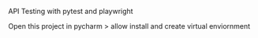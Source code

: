 API Testing with pytest and playwright

Open this project in pycharm > allow install and create virtual enviornment

